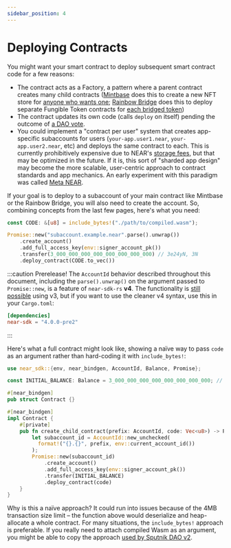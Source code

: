 ```yaml
---
sidebar_position: 4
---
```


# Deploying Contracts

You might want your smart contract to deploy subsequent smart contract code for a few reasons:

* The contract acts as a Factory, a pattern where a parent contract creates many child contracts ([Mintbase](https://www.mintbase.io/) does this to create a new NFT store for [anyone who wants one](https://docs.mintbase.io/creating/store/deploy-fee); [Rainbow Bridge](https://near.org/bridge/) does this to deploy separate Fungible Token contracts for [each bridged token](https://github.com/aurora-is-near/rainbow-token-connector/blob/ce7640da144f000e0a93b6d9373bbc2514e37f3b/bridge-token-factory/src/lib.rs#L311-L341))
* The contract updates its own code (calls `deploy` on itself) pending the outcome of [a DAO vote](../upgrading/via-dao-vote.md).
* You could implement a "contract per user" system that creates app-specific subaccounts for users (`your-app.user1.near`, `your-app.user2.near`, etc) and deploys the same contract to each. This is currently prohibitively expensive due to NEAR's [storage fees](https://docs.near.org/docs/concepts/storage-staking), but that may be optimized in the future. If it is, this sort of "sharded app design" may become the more scalable, user-centric approach to contract standards and app mechanics. An early experiment with this paradigm was called [Meta NEAR](https://github.com/metanear).

If your goal is to deploy to a subaccount of your main contract like Mintbase or the Rainbow Bridge, you will also need to create the account. So, combining concepts from the last few pages, here's what you need:

```rust
const CODE: &[u8] = include_bytes!("./path/to/compiled.wasm");

Promise::new("subaccount.example.near".parse().unwrap())
    .create_account()
    .add_full_access_key(env::signer_account_pk())
    .transfer(3_000_000_000_000_000_000_000_000) // 3e24yN, 3N
    .deploy_contract(CODE.to_vec())
```

:::caution Prerelease!
The `AccountId` behavior described throughout this document, including the `parse().unwrap()` on the argument passed to `Promise::new`, is a feature of `near-sdk-rs` **v4**. The functionality is [still possible](https://docs.rs/near-sdk/3.1.0/near_sdk/json_types/struct.ValidAccountId.html) using v3, but if you want to use the cleaner v4 syntax, use this in your `Cargo.toml`:

```toml
[dependencies]
near-sdk = "4.0.0-pre2"
```
:::

Here's what a full contract might look like, showing a naïve way to pass `code` as an argument rather than hard-coding it with `include_bytes!`:

```rust
use near_sdk::{env, near_bindgen, AccountId, Balance, Promise};

const INITIAL_BALANCE: Balance = 3_000_000_000_000_000_000_000_000; // 3e24yN, 3N

#[near_bindgen]
pub struct Contract {}

#[near_bindgen]
impl Contract {
    #[private]
    pub fn create_child_contract(prefix: AccountId, code: Vec<u8>) -> Promise {
        let subaccount_id = AccountId::new_unchecked(
          format!("{}.{}", prefix, env::current_account_id())
        );
        Promise::new(subaccount_id)
            .create_account()
            .add_full_access_key(env::signer_account_pk())
            .transfer(INITIAL_BALANCE)
            .deploy_contract(code)
    }
}
```

Why is this a naïve approach? It could run into issues because of the 4MB transaction size limit – the function above would deserialize and heap-allocate a whole contract. For many situations, the `include_bytes!` approach is preferable. If you really need to attach compiled Wasm as an argument, you might be able to copy the approach [used by Sputnik DAO v2](https://github.com/near-daos/sputnik-dao-contract/blob/317ea4fb1e6eac8064ef29a78054b0586a3406c3/sputnikdao2/src/types.rs#L74-L112).
